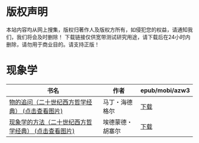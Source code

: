 # 版权声明

本站内容均从网上搜集，版权归著作人及版权方所有，如侵犯您的权益，请通知我们，我们将会及时删除！ 下载链接仅供宽带测试研究用途，请下载后在24小时内删除，请勿用于商业目的。请支持正版！

# 现象学

| 书名 | 作者 | epub/mobi/azw3 |
| --- | --- | --- |
| [物的追问（二十世纪西方哲学经典） (点击查看图片)](https://www.dushupai.com/attachment/2024/06/09/1fb88c9929c0a8fc.jpg) | 马丁・海德格尔 | [下载](https://url89.ctfile.com/f/31084289-1356985936-6e200a?p=8866) |
| [现象学的方法（二十世纪西方哲学经典） (点击查看图片)](https://www.dushupai.com/attachment/2024/06/09/dd2b6b72f56b78a7.jpg) | 埃德蒙德・胡塞尔 | [下载](https://url89.ctfile.com/f/31084289-1356985603-202a69?p=8866) |
